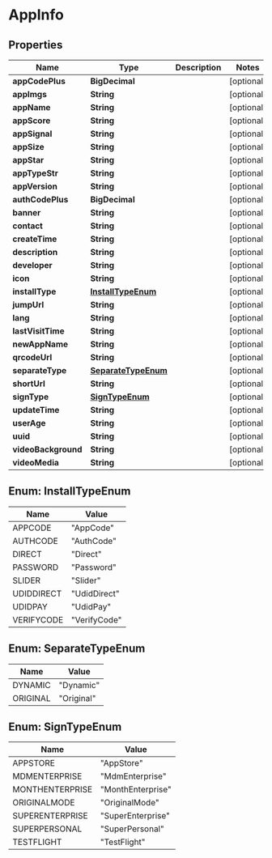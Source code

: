 

# AppInfo

## Properties

Name | Type | Description | Notes
------------ | ------------- | ------------- | -------------
**appCodePlus** | **BigDecimal** |  |  [optional]
**appImgs** | **String** |  |  [optional]
**appName** | **String** |  |  [optional]
**appScore** | **String** |  |  [optional]
**appSignal** | **String** |  |  [optional]
**appSize** | **String** |  |  [optional]
**appStar** | **String** |  |  [optional]
**appTypeStr** | **String** |  |  [optional]
**appVersion** | **String** |  |  [optional]
**authCodePlus** | **BigDecimal** |  |  [optional]
**banner** | **String** |  |  [optional]
**contact** | **String** |  |  [optional]
**createTime** | **String** |  |  [optional]
**description** | **String** |  |  [optional]
**developer** | **String** |  |  [optional]
**icon** | **String** |  |  [optional]
**installType** | [**InstallTypeEnum**](#InstallTypeEnum) |  |  [optional]
**jumpUrl** | **String** |  |  [optional]
**lang** | **String** |  |  [optional]
**lastVisitTime** | **String** |  |  [optional]
**newAppName** | **String** |  |  [optional]
**qrcodeUrl** | **String** |  |  [optional]
**separateType** | [**SeparateTypeEnum**](#SeparateTypeEnum) |  |  [optional]
**shortUrl** | **String** |  |  [optional]
**signType** | [**SignTypeEnum**](#SignTypeEnum) |  |  [optional]
**updateTime** | **String** |  |  [optional]
**userAge** | **String** |  |  [optional]
**uuid** | **String** |  |  [optional]
**videoBackground** | **String** |  |  [optional]
**videoMedia** | **String** |  |  [optional]



## Enum: InstallTypeEnum

Name | Value
---- | -----
APPCODE | &quot;AppCode&quot;
AUTHCODE | &quot;AuthCode&quot;
DIRECT | &quot;Direct&quot;
PASSWORD | &quot;Password&quot;
SLIDER | &quot;Slider&quot;
UDIDDIRECT | &quot;UdidDirect&quot;
UDIDPAY | &quot;UdidPay&quot;
VERIFYCODE | &quot;VerifyCode&quot;



## Enum: SeparateTypeEnum

Name | Value
---- | -----
DYNAMIC | &quot;Dynamic&quot;
ORIGINAL | &quot;Original&quot;



## Enum: SignTypeEnum

Name | Value
---- | -----
APPSTORE | &quot;AppStore&quot;
MDMENTERPRISE | &quot;MdmEnterprise&quot;
MONTHENTERPRISE | &quot;MonthEnterprise&quot;
ORIGINALMODE | &quot;OriginalMode&quot;
SUPERENTERPRISE | &quot;SuperEnterprise&quot;
SUPERPERSONAL | &quot;SuperPersonal&quot;
TESTFLIGHT | &quot;TestFlight&quot;



